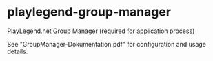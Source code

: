 # playlegend-group-manager
PlayLegend.net Group Manager (required for application process)

See "GroupManager-Dokumentation.pdf" for configuration and usage details.
